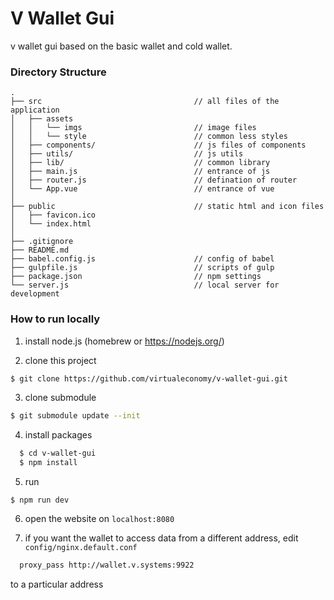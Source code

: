 # V Wallet Gui

v wallet gui based on the basic wallet and cold wallet.

### Directory Structure

```
.
├── src                                  // all files of the application
│   ├── assets
│   │   └── imgs                         // image files
│   │   └── style                        // common less styles
│   ├── components/                      // js files of components
│   ├── utils/                           // js utils
│   ├── lib/                             // common library
│   ├── main.js                          // entrance of js
│   ├── router.js                        // defination of router
│   └── App.vue                          // entrance of vue
│
├── public                               // static html and icon files
│   ├── favicon.ico
│   └── index.html
│
├── .gitignore
├── README.md
├── babel.config.js                      // config of babel
├── gulpfile.js                          // scripts of gulp
├── package.json                         // npm settings
└── server.js                            // local server for development
```

### How to run locally

  1. install node.js (homebrew or https://nodejs.org/)

  2. clone this project

``` bash
$ git clone https://github.com/virtualeconomy/v-wallet-gui.git
```

  3. clone submodule

``` bash
$ git submodule update --init
```

  4. install packages

```bash
  $ cd v-wallet-gui
  $ npm install
```

  5. run

```
$ npm run dev
```
  6. open the website on ```localhost:8080```

  7. if you want the wallet to access data from a different address, edit ```config/nginx.default.conf```

```bash
  proxy_pass http://wallet.v.systems:9922
```
to a particular address
